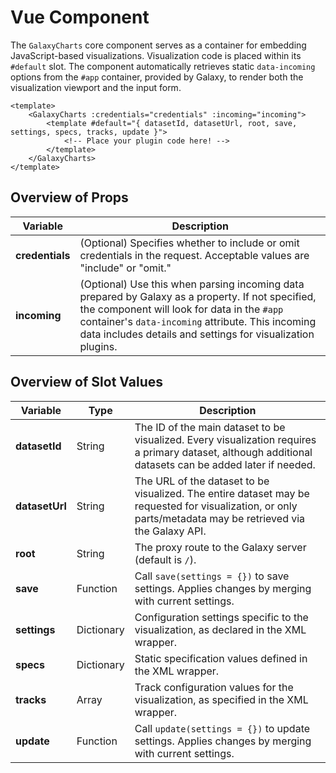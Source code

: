 # Vue Component

The `GalaxyCharts` core component serves as a container for embedding JavaScript-based visualizations. Visualization code is placed within its `#default` slot. The component automatically retrieves static `data-incoming` options from the `#app` container, provided by Galaxy, to render both the visualization viewport and the input form.

```vue
<template>
    <GalaxyCharts :credentials="credentials" :incoming="incoming">
        <template #default="{ datasetId, datasetUrl, root, save, settings, specs, tracks, update }">
            <!-- Place your plugin code here! -->
        </template>
    </GalaxyCharts>
</template>
```

## Overview of Props
| Variable | Description |
|----------|-------------|
|**credentials**| (Optional) Specifies whether to include or omit credentials in the request. Acceptable values are "include" or "omit." 
|**incoming**| (Optional) Use this when parsing incoming data prepared by Galaxy as a property. If not specified, the component will look for data in the `#app` container's `data-incoming` attribute. This incoming data includes details and settings for visualization plugins.

## Overview of Slot Values

| Variable | Type | Description |
|----------|------|-------------|
|**datasetId**| String | The ID of the main dataset to be visualized. Every visualization requires a primary dataset, although additional datasets can be added later if needed.|
|**datasetUrl**| String | The URL of the dataset to be visualized. The entire dataset may be requested for visualization, or only parts/metadata may be retrieved via the Galaxy API.|
|**root**| String | The proxy route to the Galaxy server (default is `/`).|
|**save**| Function | Call `save(settings = {})` to save settings. Applies changes by merging with current settings.|
|**settings**| Dictionary | Configuration settings specific to the visualization, as declared in the XML wrapper.|
|**specs**| Dictionary | Static specification values defined in the XML wrapper.|
|**tracks**| Array | Track configuration values for the visualization, as specified in the XML wrapper.|
|**update**| Function | Call `update(settings = {})` to update settings. Applies changes by merging with current settings.|